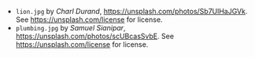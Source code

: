 - `lion.jpg` by _Charl Durand_, https://unsplash.com/photos/Sb7UlHaJGVk. See https://unsplash.com/license for license.
- `plumbing.jpg` by _Samuel Sianipar_, https://unsplash.com/photos/scUBcasSvbE. See https://unsplash.com/license for license.